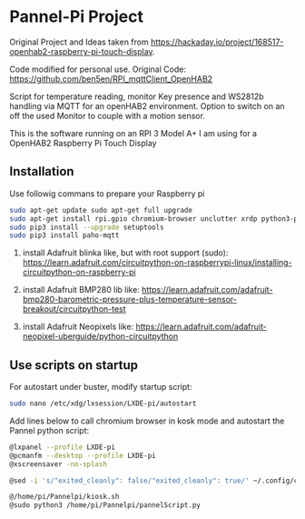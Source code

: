 # Pannel-Pi Project 

Original Project and Ideas taken from https://hackaday.io/project/168517-openhab2-raspberry-pi-touch-display. 

Code modified for personal use. Original Code: https://github.com/ben5en/RPI_mqttClient_OpenHAB2

Script for temperature reading, monitor Key presence and WS2812b handling via MQTT for an openHAB2 environment. Option to switch on an off the used Monitor to couple with a motion sensor. 

This is the software running on an RPI 3 Model A+ I am using for a OpenHAB2 Raspberry Pi Touch Display 

## Installation

Use followig commans to prepare your Raspberry pi

```bash
sudo apt-get update sudo apt-get full upgrade
sudo apt-get install rpi.gpio chromium-browser unclutter xrdp python3-pip
sudo pip3 install --upgrade setuptools
sudo pip3 install paho-mqtt
```

1. install Adafruit blinka like, but with root support (sudo): https://learn.adafruit.com/circuitpython-on-raspberrypi-linux/installing-circuitpython-on-raspberry-pi

2. install Adafruit BMP280 lib like: https://learn.adafruit.com/adafruit-bmp280-barometric-pressure-plus-temperature-sensor-breakout/circuitpython-test

3. install Adafruit Neopixels like: https://learn.adafruit.com/adafruit-neopixel-uberguide/python-circuitpython



## Use scripts on startup
For autostart under buster, modify startup script: 

```bash
sudo nano /etc/xdg/lxsession/LXDE-pi/autostart
```

Add lines below to call chromium browser in kosk mode and autostart the Pannel python script:
```bash
@lxpanel --profile LXDE-pi
@pcmanfm --desktop --profile LXDE-pi
@xscreensaver -no-splash

@sed -i 's/"exited_cleanly": false/"exited_cleanly": true/' ~/.config/chromium-browser Default/Preferences

@/home/pi/Pannelpi/kiosk.sh
@sudo python3 /home/pi/Pannelpi/pannelScript.py
```

